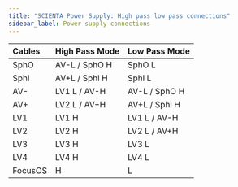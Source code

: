 ```yaml
---
title: "SCIENTA Power Supply: High pass low pass connections"
sidebar_label: Power supply connections
---
```


| Cables  | High Pass Mode | Low Pass Mode |
| :------ | :------------- | :------------ |
| SphO    | AV-L / SphO H  | SphO L        |
| Sphl    | AV+L / Sphl H  | Sphl L        |
| AV-     | LV1 L / AV-H   | AV-L / SphO H |
| AV+     | LV2 L / AV+H   | AV+L / Sphl H |
| LV1     | LV1 H          | LV1 L / AV-H  |
| LV2     | LV2 H          | LV2 L / AV+H  |
| LV3     | LV3 H          | LV3 L         |
| LV4     | LV4 H          | LV4 L         |
| FocusOS | H              | L             |
